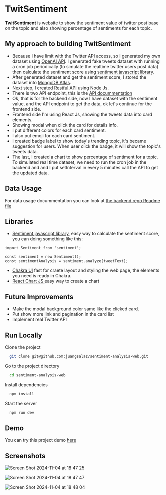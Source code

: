 # TwitSentiment
**TwitSentiment** is website to show the sentiment value of twitter post base on the topic and also showing percentage of sentiments for each topic.


## My approach to building TwitSentiment

* Because I have limit with the Twitter API access, so I generated my own dataset using [OpenAI API](https://openai.com/index/openai-api/). I generated fake tweets dataset with running a cron job periodically (to simulate the realtime twitter users post data) then calculate the sentiment score using [sentiment javascript library](https://www.npmjs.com/package/sentiment).
* After generated dataset and get the sentiment score, I stored the dataset into [MongoDB Atlas](https://cloud.mongodb.com/). 
* Next step, I created [Restful API](https://github.com/juangsalaz/sentiment-analysis-api) using Node Js.
* There is two API endpoint, this is the [API docummentation](https://documenter.getpostman.com/view/3460037/2sAY4xCNm5)
* Ok, that is for the backend side, now I have dataset with the sentiment value, and the API endpoint to get the data, ok let's continue for the frontend side.
* Frontend side I'm using React Js, showing the tweets data into card elements.
* Showing modal when click the card for details info.
* I put different colors for each card sentiment.
* I also put emoji for each card sentiment.
* I created badge label to show today's trending topic, it's became suggestion for users. When user click the badge, it will show the topic's tweets data.
* The last, I created a chart to show percentage of sentiment for a topic. To simulated real time dataset, we need to run the cron job in the backend and and I put setInterval in every 5 minutes call the API to get the updated data.

## Data Usage
For data usage docummentation you can look at [the backend repo Readme file](https://github.com/juangsalaz/sentiment-analysis-api/blob/main/README.md)

## Libraries
* [Sentiment javascript library](https://www.npmjs.com/package/sentiment), easy way to calculate the sentiment score,  you can doing something like this:

```
import Sentiment from 'sentiment';

const sentiment = new Sentiment();
const sentimentAnalysis = sentiment.analyze(tweetText);
```

* [Chakra UI](chakra-ui.com) fast for craete layout and styling the web page, the elements you need is ready in Chakra.
* [React Chart JS ](https://www.npmjs.com/package/react-chartjs-2) easy way to create a chart


## Future Improvements
* Make the modal background color same like the clicked card.
* Put show more link and pagination in the card list
* Implement real Twitter API
  

## Run Locally
Clone the project

```bash
  git clone git@github.com:juangsalaz/sentiment-analysis-web.git
```

Go to the project directory

```bash
  cd sentiment-analysis-web
```

Install dependencies

```bash
  npm install
```

Start the server

```bash
  npm run dev
```

## Demo

You can try this project demo [here](https://sentiment-web-sigma.vercel.app/)


## Screenshots

![Screen Shot 2024-11-04 at 18 47 25](https://github.com/user-attachments/assets/f4ee1757-f8d1-46ad-8d38-eb1a5d48289f)

![Screen Shot 2024-11-04 at 18 47 47](https://github.com/user-attachments/assets/aaa41e45-e6a1-4308-b2b9-b70514f9a3a7)

![Screen Shot 2024-11-04 at 18 48 04](https://github.com/user-attachments/assets/b6d59d15-7231-4447-9dcc-39c60f64f277)
